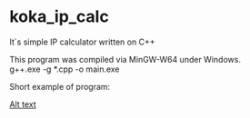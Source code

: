 # koka_ip_calc
It`s simple IP calculator written on C++

This program was compiled via MinGW-W64 under Windows.  
g++.exe -g *.cpp -o main.exe  

Short example of program: 

[Alt text](https://github.com/kokadev/koka_ip_calc/blob/main/ip_calc.jpg)
